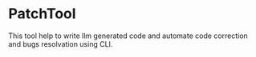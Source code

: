 # PatchTool
This tool help to write llm generated code and automate code correction and bugs resolvation using CLI.
